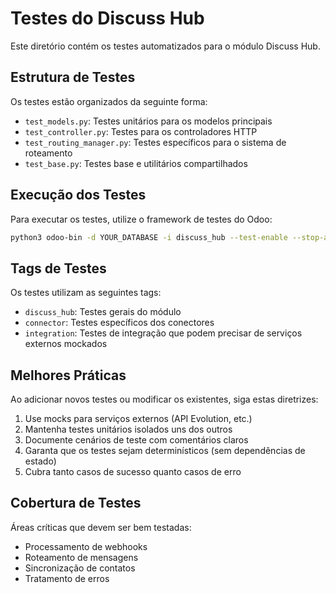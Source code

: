 # Testes do Discuss Hub

Este diretório contém os testes automatizados para o módulo Discuss Hub.

## Estrutura de Testes

Os testes estão organizados da seguinte forma:

- `test_models.py`: Testes unitários para os modelos principais
- `test_controller.py`: Testes para os controladores HTTP
- `test_routing_manager.py`: Testes específicos para o sistema de roteamento
- `test_base.py`: Testes base e utilitários compartilhados

## Execução dos Testes

Para executar os testes, utilize o framework de testes do Odoo:

```bash
python3 odoo-bin -d YOUR_DATABASE -i discuss_hub --test-enable --stop-after-init
```

## Tags de Testes

Os testes utilizam as seguintes tags:

- `discuss_hub`: Testes gerais do módulo
- `connector`: Testes específicos dos conectores
- `integration`: Testes de integração que podem precisar de serviços externos mockados

## Melhores Práticas

Ao adicionar novos testes ou modificar os existentes, siga estas diretrizes:

1. Use mocks para serviços externos (API Evolution, etc.)
2. Mantenha testes unitários isolados uns dos outros
3. Documente cenários de teste com comentários claros
4. Garanta que os testes sejam determinísticos (sem dependências de estado)
5. Cubra tanto casos de sucesso quanto casos de erro

## Cobertura de Testes

Áreas críticas que devem ser bem testadas:

- Processamento de webhooks
- Roteamento de mensagens
- Sincronização de contatos
- Tratamento de erros